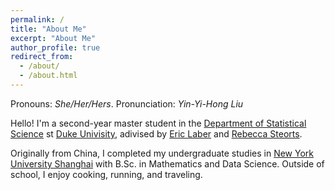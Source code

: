 ```yaml
---
permalink: /
title: "About Me"
excerpt: "About Me"
author_profile: true
redirect_from: 
  - /about/
  - /about.html
---
```


Pronouns: *She/Her/Hers*. Pronunciation: *Yin-Yi-Hong Liu*


Hello! I'm a second-year master student in the [Department of Statistical Science](https://stat.duke.edu/) st [Duke Univisity](https://duke.edu/), adivised by [Eric Laber](https://scholars.duke.edu/person/eblaber) and [Rebecca Steorts](https://scholars.duke.edu/person/beka).

Originally from China, I completed my undergraduate studies in [New York University Shanghai](https://shanghai.nyu.edu/) with B.Sc. in Mathematics and Data Science. Outside of school, I enjoy cooking, running, and traveling. 